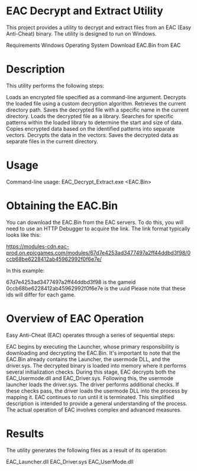 # EAC Decrypt and Extract Utility
This project provides a utility to decrypt and extract files from an EAC (Easy Anti-Cheat) binary. The utility is designed to run on Windows.

Requirements
Windows Operating System
Download EAC.Bin from EAC

# Description

This utility performs the following steps:

Loads an encrypted file specified as a command-line argument.
Decrypts the loaded file using a custom decryption algorithm.
Retrieves the current directory path.
Saves the decrypted file with a specific name in the current directory.
Loads the decrypted file as a library.
Searches for specific patterns within the loaded library to determine the start and size of data.
Copies encrypted data based on the identified patterns into separate vectors.
Decrypts the data in the vectors.
Saves the decrypted data as separate files in the current directory.

# Usage
Command-line usage: EAC_Decrypt_Extract.exe <EAC.Bin>

# Obtaining the EAC.Bin

You can download the EAC.Bin from the EAC servers. To do this, you will need to use an HTTP Debugger to acquire the link. The link format typically looks like this:

https://modules-cdn.eac-prod.on.epicgames.com/modules/67d7e4253ad3477497a2ff44ddbd3f98/0ccb68be6228412ab45962992f0f6e7e/

In this example:

67d7e4253ad3477497a2ff44ddbd3f98 is the gameid
0ccb68be6228412ab45962992f0f6e7e is the uuid
Please note that these ids will differ for each game.

# Overview of EAC Operation
Easy Anti-Cheat (EAC) operates through a series of sequential steps:

EAC begins by executing the Launcher, whose primary responsibility is downloading and decrypting the EAC.Bin. It's important to note that the EAC.Bin already contains the Launcher, the usermode DLL, and the driver.sys.
The decrypted binary is loaded into memory where it performs several initialization checks. During this stage, EAC decrypts both the EAC_Usermode.dll and EAC_Driver.sys.
Following this, the usermode launcher loads the driver.sys.
The driver performs additional checks. If these checks pass, the driver loads the usermode DLL into the process by mapping it.
EAC continues to run until it is terminated.
This simplified description is intended to provide a general understanding of the process. The actual operation of EAC involves complex and advanced measures.

# Results

The utility generates the following files as a result of its operation:

EAC_Launcher.dll
EAC_Driver.sys
EAC_UserMode.dll

